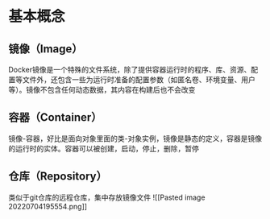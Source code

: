 # 基本概念
## 镜像（Image）
Docker镜像是一个特殊的文件系统，除了提供容器运行时的程序、库、资源、配置等文件外，还包含一些为运行时准备的配置参数（如匿名卷、环境变量、用户等）。镜像不包含任何动态数据，其内容在构建后也不会改变
## 容器（Container）
镜像-容器，好比是面向对象里面的类-对象实例，镜像是静态的定义，容器是镜像的运行时的实体。容器可以被创建，启动，停止，删除，暂停
## 仓库（Repository）
类似于git仓库的远程仓库，集中存放镜像文件
![[Pasted image 20220704195554.png]]